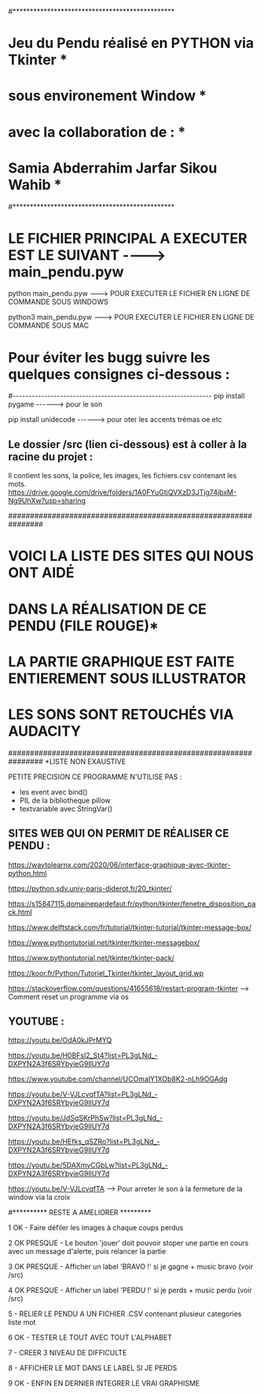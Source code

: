 #***********************************************
#  Jeu du Pendu réalisé en PYTHON via Tkinter  *
#            sous environement Window          *
#           avec la collaboration de :         *
#      Samia Abderrahim Jarfar Sikou Wahib     *
#***********************************************

# LE FICHIER PRINCIPAL A EXECUTER EST LE SUIVANT ---->  main_pendu.pyw

python main_pendu.pyw		---> POUR EXECUTER LE FICHIER EN LIGNE DE COMMANDE SOUS WINDOWS

python3 main_pendu.pyw		---> POUR EXECUTER LE FICHIER EN LIGNE DE COMMANDE SOUS MAC



# Pour éviter les bugg suivre les quelques consignes ci-dessous :
#---------------------------------------------------------------
pip install pygame	   ------> pour le son

pip install unidecode	   ------> pour oter les accents trémas oe etc



Le dossier /src (lien ci-dessous) est à coller à la racine du projet :
---------------------------------------------------------------------
Il contient les sons, la police, les images, les fichiers.csv contenant les mots.
https://drive.google.com/drive/folders/1A0FYuGtiQVXzD3JTjg74jbxM-Ng9UhXw?usp=sharing










################################################################
#         VOICI LA LISTE DES SITES QUI NOUS ONT AIDÉ           #
#        DANS LA RÉALISATION DE CE PENDU (FILE ROUGE)*         #
# LA PARTIE GRAPHIQUE EST FAITE ENTIEREMENT SOUS ILLUSTRATOR   #
#            LES SONS SONT RETOUCHÉS VIA AUDACITY	       #
################################################################
*LISTE NON EXAUSTIVE



PETITE PRECISION CE PROGRAMME N'UTILISE PAS :

- les event avec bind()
- PIL de la bibliotheque pillow
- textvariable avec StringVar()



SITES WEB QUI ON PERMIT DE RÉALISER CE PENDU :
---------------------------------------------

https://waytolearnx.com/2020/06/interface-graphique-avec-tkinter-python.html

https://python.sdv.univ-paris-diderot.fr/20_tkinter/

https://s15847115.domainepardefaut.fr/python/tkinter/fenetre_disposition_pack.html

https://www.delftstack.com/fr/tutorial/tkinter-tutorial/tkinter-message-box/

https://www.pythontutorial.net/tkinter/tkinter-messagebox/

https://www.pythontutorial.net/tkinter/tkinter-pack/

https://koor.fr/Python/Tutoriel_Tkinter/tkinter_layout_grid.wp

https://stackoverflow.com/questions/41655618/restart-program-tkinter  --> Comment reset un programme via os



YOUTUBE :
--------

https://youtu.be/OdA0kJPrMYQ

https://youtu.be/H0BFsl2_St4?list=PL3gLNd_-DXPYN2A3f6SRYbyieG9lIUY7d

https://www.youtube.com/channel/UCOmaIY1XOb8K2-nLh9OGAdg

https://youtu.be/V-VJLcvqfTA?list=PL3gLNd_-DXPYN2A3f6SRYbyieG9lIUY7d

https://youtu.be/JdSqSKrPhSw?list=PL3gLNd_-DXPYN2A3f6SRYbyieG9lIUY7d

https://youtu.be/HEfks_qSZRo?list=PL3gLNd_-DXPYN2A3f6SRYbyieG9lIUY7d

https://youtu.be/5DAXmvCGbLw?list=PL3gLNd_-DXPYN2A3f6SRYbyieG9lIUY7d

https://youtu.be/V-VJLcvqfTA	  --> Pour arreter le son à la fermeture de la window via la croix










#********** RESTE A AMELIORER *********

1 OK -         Faire défiler les images à chaque coups perdus

2 OK PRESQUE - Le bouton 'jouer' doit pouvoir stoper une partie en cours avec un message d'alerte, puis relancer la partie

3 OK PRESQUE - Afficher un label 'BRAVO !' si je gagne + music bravo (voir /src)

4 OK PRESQUE - Afficher un label 'PERDU !' si je perds + music perdu (voir /src)

5 -            RELIER LE PENDU A UN FICHIER .CSV contenant plusieur categories liste mot

6 OK -         TESTER LE TOUT AVEC TOUT L'ALPHABET

7 -            CREER 3 NIVEAU DE DIFFICULTE

8 -            AFFICHER LE MOT DANS LE LABEL SI JE PERDS

9 OK -         ENFIN EN DERNIER INTEGRER LE VRAI GRAPHISME










